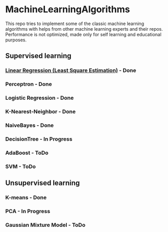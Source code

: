 # MachineLearningAlgorithms
This repo tries to implement some of the classic machine learning algorithms with helps from other machine learning experts and their repos.
Performance is not optimized, made only for self learning and educational purposes.

## Supervised learning
### [Linear Regression (Least Square Estimation)](https://github.com/ss892714028/MachineLearningAlgorithmsWithPython/blob/master/Core/LinearRegression.py) - Done
### Perceptron - Done
### Logistic Regression - Done
### K-Nearest-Neighbor - Done
### NaiveBayes - Done
### DecisionTree - In Progress
### AdaBoost - ToDo
### SVM - ToDo

## Unsupervised learning
### K-means - Done
### PCA - In Progress
### Gaussian Mixture Model - ToDo

